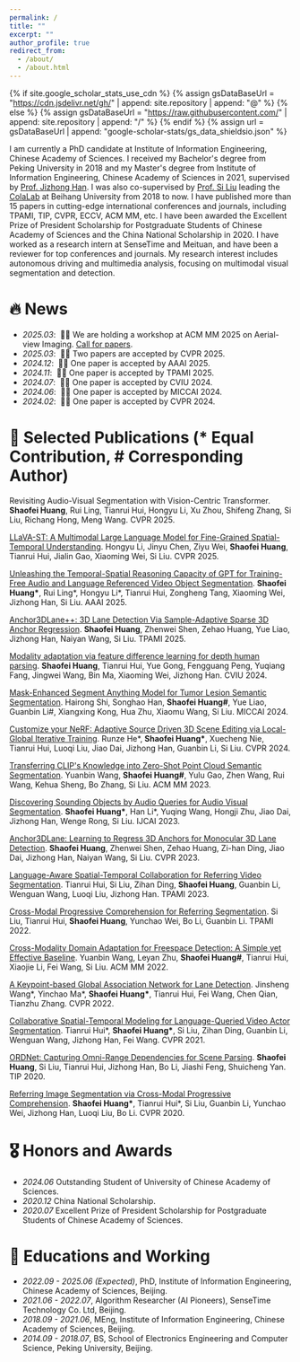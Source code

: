 ```yaml
---
permalink: /
title: ""
excerpt: ""
author_profile: true
redirect_from: 
  - /about/
  - /about.html
---
```


{% if site.google_scholar_stats_use_cdn %}
{% assign gsDataBaseUrl = "https://cdn.jsdelivr.net/gh/" | append: site.repository | append: "@" %}
{% else %}
{% assign gsDataBaseUrl = "https://raw.githubusercontent.com/" | append: site.repository | append: "/" %}
{% endif %}
{% assign url = gsDataBaseUrl | append: "google-scholar-stats/gs_data_shieldsio.json" %}

<span class='anchor' id='about-me'></span>

I am currently a PhD candidate at Institute of Information Engineering, Chinese Academy of Sciences. I received my Bachelor's degree from Peking University in 2018 and my Master's degree from Institute of Information Engineering, Chinese Academy of Sciences in 2021, supervised by [Prof. Jizhong Han](https://people.ucas.ac.cn/~hjz). I was also co-supervised by [Prof. Si Liu](https://scholar.google.com/citations?user=-QtVtNEAAAAJ) leading the [ColaLab](https://www.colalab.net/) at Beihang University from 2018 to now. I have published more than 15 papers in cutting-edge international conferences and journals, including TPAMI, TIP, CVPR, ECCV, ACM MM, etc. I have been awarded the Excellent Prize of President Scholarship for Postgraduate Students of Chinese Academy of Sciences and the China National Scholarship in 2020. I have worked as a research intern at SenseTime and Meituan, and have been a reviewer for top conferences and journals. My research interest includes autonomous driving and multimedia analysis, focusing on multimodal visual segmentation and detection.

# 🔥 News
- *2025.03*: &nbsp;🎉🎉 We are holding a workshop at ACM MM 2025 on Aerial-view Imaging. [Call for papers](https://www.zdzheng.xyz/ACMMM2025Workshop-UAV/).
- *2025.03*: &nbsp;🎉🎉 Two papers are accepted by CVPR 2025.
- *2024.12*: &nbsp;🎉🎉 One paper is accepted by AAAI 2025.
- *2024.11*: &nbsp;🎉🎉 One paper is accepted by TPAMI 2025.
- *2024.07*: &nbsp;🎉🎉 One paper is accepted by CVIU 2024.
- *2024.06*: &nbsp;🎉🎉 One paper is accepted by MICCAI 2024.
- *2024.02*: &nbsp;🎉🎉 One paper is accepted by CVPR 2024.

# 📝 Selected Publications (\* Equal Contribution, \# Corresponding Author)
Revisiting Audio-Visual Segmentation with Vision-Centric Transformer. **Shaofei Huang**, Rui Ling, Tianrui Hui, Hongyu Li, Xu Zhou, Shifeng Zhang, Si Liu, Richang Hong, Meng Wang. CVPR 2025.

[LLaVA-ST: A Multimodal Large Language Model for Fine-Grained Spatial-Temporal Understanding](https://arxiv.org/abs/2501.08282). Hongyu Li, Jinyu Chen, Ziyu Wei, **Shaofei Huang**, Tianrui Hui, Jialin Gao, Xiaoming Wei, Si Liu. CVPR 2025.

[Unleashing the Temporal-Spatial Reasoning Capacity of GPT for Training-Free Audio and Language Referenced Video Object Segmentation](https://arxiv.org/pdf/2408.15876). **Shaofei Huang\***, Rui Ling\*, Hongyu Li\*, Tianrui Hui, Zongheng Tang, Xiaoming Wei, Jizhong Han, Si Liu. AAAI 2025.

[Anchor3DLane++: 3D Lane Detection Via Sample-Adaptive Sparse 3D Anchor Regression](https://ieeexplore.ieee.org/document/10771714). **Shaofei Huang**, Zhenwei Shen, Zehao Huang, Yue Liao, Jizhong Han, Naiyan Wang, Si Liu. TPAMI 2025.

[Modality adaptation via feature difference learning for depth human parsing](https://www.sciencedirect.com/science/article/pii/S1077314224001516). **Shaofei Huang**, Tianrui Hui, Yue Gong, Fengguang Peng, Yuqiang Fang, Jingwei Wang, Bin Ma, Xiaoming Wei, Jizhong Han. CVIU 2024.

[Mask-Enhanced Segment Anything Model for Tumor Lesion Semantic Segmentation](https://arxiv.org/pdf/2403.05912). Hairong Shi, Songhao Han, **Shaofei Huang\#**, Yue Liao, Guanbin Li\#, Xiangxing Kong, Hua Zhu, Xiaomu Wang, Si Liu. MICCAI 2024.

[Customize your NeRF: Adaptive Source Driven 3D Scene Editing via Local-Global Iterative Training](https://arxiv.org/pdf/2312.01663). Runze He\*, **Shaofei Huang\***, Xuecheng Nie, Tianrui Hui, Luoqi Liu, Jiao Dai, Jizhong Han, Guanbin Li, Si Liu. CVPR 2024.

[Transferring CLIP's Knowledge into Zero-Shot Point Cloud Semantic Segmentation](https://arxiv.org/pdf/2312.07221). Yuanbin Wang, **Shaofei Huang\#**, Yulu Gao, Zhen Wang, Rui Wang, Kehua Sheng, Bo Zhang, Si Liu. ACM MM 2023.

[Discovering Sounding Objects by Audio Queries for Audio Visual Segmentation](https://arxiv.org/pdf/2309.09501). **Shaofei Huang\***, Han Li\*, Yuqing Wang, Hongji Zhu, Jiao Dai, Jizhong Han, Wenge Rong, Si Liu. IJCAI 2023.

[Anchor3DLane: Learning to Regress 3D Anchors for Monocular 3D Lane Detection](https://arxiv.org/pdf/2301.02371). **Shaofei Huang**, Zhenwei Shen, Zehao Huang, Zi-han Ding, Jiao Dai, Jizhong Han, Naiyan Wang, Si Liu. CVPR 2023.

[Language-Aware Spatial-Temporal Collaboration for Referring Video Segmentation](https://ieeexplore.ieee.org/document/10013778). Tianrui Hui, Si Liu, Zihan Ding, **Shaofei Huang**, Guanbin Li, Wenguan Wang, Luoqi Liu, Jizhong Han. TPAMI 2023.

[Cross-Modal Progressive Comprehension for Referring Segmentation](https://arxiv.org/pdf/2105.07175). Si Liu, Tianrui Hui, **Shaofei Huang**, Yunchao Wei, Bo Li, Guanbin Li. TPAMI 2022.

[Cross-Modality Domain Adaptation for Freespace Detection: A Simple yet Effective Baseline](https://arxiv.org/pdf/2210.02991). Yuanbin Wang, Leyan Zhu, **Shaofei Huang\#**, Tianrui Hui, Xiaojie Li, Fei Wang, Si Liu. ACM MM 2022.

[A Keypoint-based Global Association Network for Lane Detection](https://arxiv.org/pdf/2204.07335). Jinsheng Wang\*, Yinchao Ma\*, **Shaofei Huang\***, Tianrui Hui, Fei Wang, Chen Qian, Tianzhu Zhang. CVPR 2022.

[Collaborative Spatial-Temporal Modeling for Language-Queried Video Actor Segmentation](https://arxiv.org/pdf/2105.06818). Tianrui Hui\*, **Shaofei Huang\***, Si Liu, Zihan Ding, Guanbin Li, Wenguan Wang, Jizhong Han, Fei Wang. CVPR 2021.

[ORDNet: Capturing Omni-Range Dependencies for Scene Parsing](https://arxiv.org/pdf/2101.03929). **Shaofei Huang**, Si Liu, Tianrui Hui, Jizhong Han, Bo Li, Jiashi Feng, Shuicheng Yan. TIP 2020.

[Referring Image Segmentation via Cross-Modal Progressive Comprehension](https://arxiv.org/pdf/2010.00514). **Shaofei Huang\***, Tianrui Hui\*, Si Liu, Guanbin Li, Yunchao Wei, Jizhong Han, Luoqi Liu, Bo Li. CVPR 2020.

# 🎖 Honors and Awards
- *2024.06* Outstanding Student of University of Chinese Academy of Sciences.
- *2020.12* China National Scholarship.
- *2020.07* Excellent Prize of President Scholarship for Postgraduate Students of Chinese Academy of Sciences.

# 📖 Educations and Working
- *2022.09 - 2025.06 (Expected)*, PhD, Institute of Information Engineering, Chinese Academy of Sciences, Beijing.
- *2021.06 - 2022.07*, Algorithm Researcher (AI Pioneers), SenseTime Technology Co. Ltd, Beijing.
- *2018.09 - 2021.06*, MEng, Institute of Information Engineering, Chinese Academy of Sciences, Beijing.
- *2014.09 - 2018.07*, BS, School of Electronics Engineering and Computer Science, Peking University, Beijing.
